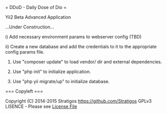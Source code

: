 = DDoD - Daily Dose of Dio =

Yii2 Beta Advanced Application

...Under Construction...

i) Add necessary environment params to webserver config (TBD)

ii) Create a new database and add the credentials to it to the appropriate config params file.

1) Use "composer update" to load vendor/ dir and external dependencies.

2) Use "php init" to initialize application.

3) Use "php yii migrate/up" to initialize database.


=== Copyleft ===

Copyright (C) 2014-2015 Stratigos
https://github.com/Stratigos
GPLv3 LISENCE - Please see [License File](LICENSE.md)
